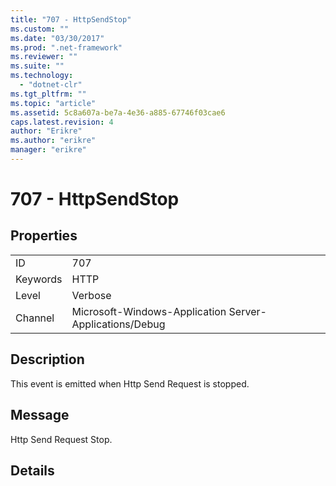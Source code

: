 ```yaml
---
title: "707 - HttpSendStop"
ms.custom: ""
ms.date: "03/30/2017"
ms.prod: ".net-framework"
ms.reviewer: ""
ms.suite: ""
ms.technology: 
  - "dotnet-clr"
ms.tgt_pltfrm: ""
ms.topic: "article"
ms.assetid: 5c8a607a-be7a-4e36-a885-67746f03cae6
caps.latest.revision: 4
author: "Erikre"
ms.author: "erikre"
manager: "erikre"
---
```

# 707 - HttpSendStop
## Properties  
  
|||  
|-|-|  
|ID|707|  
|Keywords|HTTP|  
|Level|Verbose|  
|Channel|Microsoft-Windows-Application Server-Applications/Debug|  
  
## Description  
 This event is emitted when Http Send Request is stopped.  
  
## Message  
 Http Send Request Stop.  
  
## Details
